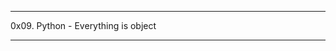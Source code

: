 *************************************
0x09. Python - Everything is object
*************************************
